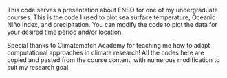 This code serves a presentation about ENSO for one of my undergraduate courses.
This is the code I used to plot sea surface temperature, Oceanic Niño Index, and precipitation.
You can modify the code to plot the data for your desired time period and/or location.

Special thanks to Climatematch Academy for teaching me how to adapt computational approaches in climate research! 
All the codes here are copied and pasted from the course content, with numerous modification to suit my research goal.

